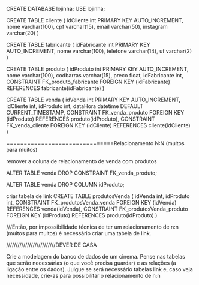 CREATE DATABASE lojinha;
USE lojinha;

CREATE TABLE cliente (
    idCliente int PRIMARY KEY AUTO_INCREMENT,
    nome varchar(100),
    cpf varchar(15),
    email varchar(50),
    instagram varchar(20)
    )

CREATE TABLE fabricante (
    idFabricante int PRIMARY KEY AUTO_INCREMENT,
    nome varchar(100),
    telefone varchar(14),
    uf varchar(2)
    )

CREATE TABLE produto (
    idProduto int PRIMARY KEY AUTO_INCREMENT,
    nome varchar(100),
    codbarras varchar(15),
    preco float,
    idFabricante int,
    CONSTRAINT FK_produto_fabricante FOREIGN KEY
    (idFabricante) REFERENCES fabricante(idFabricante)
    )

CREATE TABLE venda (
    idVenda int PRIMARY KEY AUTO_INCREMENT,
    idCliente int,
    idProduto int,
    dataHora datetime DEFAULT CURRENT_TIMESTAMP,
    CONSTRAINT FK_venda_produto FOREIGN KEY
    (idProduto) REFERENCES produto(idProduto),
    CONSTRAINT FK_venda_cliente FOREIGN KEY
    (idCliente) REFERENCES cliente(idCliente)    
    )


===============================Relacionamento N:N (muitos para muitos)

remover a coluna de relacionamento de venda com produtos

ALTER TABLE venda
DROP CONSTRAINT FK_venda_produto;

ALTER TABLE venda
DROP COLUMN idProduto;

criar tabela de link
CREATE TABLE produtosVenda (
    idVenda int,
    idProduto int,
    CONSTRAINT FK_produtosVenda_venda FOREIGN KEY
    (idVenda) REFERENCES venda(idVenda),
    CONSTRAINT FK_produtosVenda_produto FOREIGN KEY
    (idProduto) REFERENCES produto(idProduto)
    )


///Então, por impossibilidade técnica de ter um relacionamento de n:n (muitos para muitos) é necessário criar uma tabela de link.



//////////////////////////DEVER DE CASA

Crie a modelagem do banco de dados de um cinema. Pense nas tabelas que serão necessárias (o que você precisa guardar) e as relações (a ligação entre os dados).
Julgue se será necessário tabelas link e, caso veja necessidade, crie-as para possibilitar o relacionamento de n:n
